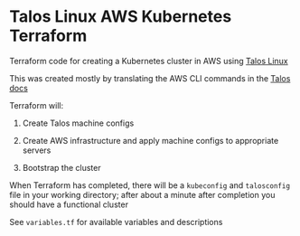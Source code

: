 # Talos Linux AWS Kubernetes Terraform

Terraform code for creating a Kubernetes cluster in AWS using [Talos Linux](https://talos.dev)

This was created mostly by translating the AWS CLI commands in the [Talos docs](https://www.talos.dev/v1.3/talos-guides/install/cloud-platforms/aws/)

Terraform will:

1. Create Talos machine configs

2. Create AWS infrastructure and apply machine configs to appropriate servers

3. Bootstrap the cluster

When Terraform has completed, there will be a `kubeconfig` and `talosconfig` file in your working directory; after about a minute after completion you should have a functional cluster

See `variables.tf` for available variables and descriptions